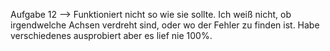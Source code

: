 Aufgabe 12
--> Funktioniert nicht so wie sie sollte.
Ich weiß nicht, ob irgendwelche Achsen verdreht sind, oder wo der Fehler zu finden ist.
Habe verschiedenes ausprobiert aber es lief nie 100%.
